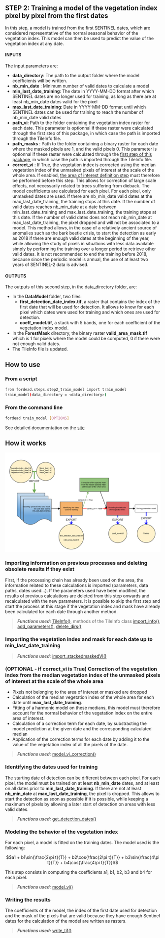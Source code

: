 ## STEP 2: Training a model of the vegetation index pixel by pixel from the first dates
In this step, a model is trained from the first SENTINEL dates, which are considered representative of the normal seasonal behavior of the vegetation index. This model can then be used to predict the value of the vegetation index at any date.

#### INPUTS
The input parameters are:
- **data_directory**: The path to the output folder where the model coefficients will be written.
- **nb_min_date** : Minimum number of valid dates to calculate a model
- **min_last_date_training**: The date in YYYY-MM-DD format after which SENTINEL dates are no longer used for training, as long as there are at least nb_min_date dates valid for the pixel
- **max_last_date_training**: Date in YYYY-MM-DD format until which SENTINEL dates can be used for training to reach the number of nb_min_date valid dates
- **path_vi**: Path to the folder containing the vegetation index raster for each date. This parameter is optionnal if these raster were calculated through the first step of this package, in which case the path is imported through the TileInfo file.
- **path_masks** : Path to the folder containing a binary raster for each date where the masked pixels are 1, and the valid pixels 0. This parameter is optionnal if these raster were calculated through the [first step of this package](https://gitlab.com/fordead/fordead_package/-/blob/translation_doc/docs/user_guides/english/01_compute_masked_vegetationindex.md), in which case the path is imported through the TileInfo file.
- **correct_vi** : If True, the vegetation index is corrected using the median vegetation index of the unmasked pixels of interest at the scale of the whole area. If enabled, [the area of interest definition step](https://fordead.gitlab.io/fordead_package/docs/user_guides/english/04_compute_forest_mask/) must therefore be performed before this step. This allows for correction of large scale effects, not necessarily related to trees suffering from dieback.
The model coefficients are calculated for each pixel. For each pixel, only unmasked dates are used. If there are nb_min_date valid dates at the max_last_date_training, the training stops at this date. If the number of valid dates reaches nb_min_date at a date between min_last_date_training and max_last_date_training, the training stops at this date. If the number of valid dates does not reach nb_min_date at max_last_date_training, the pixel dropped and will not be associated to a model.
This method allows, in the case of a relatively ancient source of anomalies such as the bark beetle crisis, to start the detection as early as 2018 if there are enough valid dates at the beginning of the year, while allowing the study of pixels in situations with less data available simply by performing the training over a longer period to retrieve other valid dates. It is not recommended to end the training before 2018, because since the periodic model is annual, the use of at least two years of SENTINEL-2 data is advised.

#### OUTPUTS
The outputs of this second step, in the data_directory folder, are:
- In the **DataModel** folder, two files:
    - **first_detection_date_index.tif**, a raster that contains the index of the first date that will be used for detection. It allows to know for each pixel which dates were used for training and which ones are used for detection.
    - **coeff_model.tif**, a stack with 5 bands, one for each coefficient of the vegetation index model.
- In the **ForestMask** directory, the binary raster **valid_area_mask.tif** which is 1 for pixels where the model could be computed, 0 if there were not enough valid dates.
- The TileInfo file is updated.

## How to use
### From a script

```bash
from fordead.steps.step2_train_model import train_model
train_model(data_directory = <data_directory>)
```

### From the command line

```bash
fordead train_model [OPTIONS]
```

See detailed documentation on the [site](https://fordead.gitlab.io/fordead_package/docs/cli/#fordead-train_model)

## How it works

![Diagramme_step2](Diagrams/Diagramme_step2.png "Diagramme_step2")

### Importing information on previous processes and deleting obsolete results if they exist
First, if the processing chain has already been used on the area, the information related to these calculations is imported (parameters, data paths, dates used...). If the parameters used have been modified, the results of previous calculations are deleted from this step onwards and recalculated with the new parameters. It is possible to skip the first step and start the process at this stage if the vegetation index and mask have already been calculated for each date through another method.
> **_Functions used:_** [TileInfo()](https://fordead.gitlab.io/fordead_package/reference/fordead/import_data/#tileinfo), methods of the TileInfo class [import_info()](https://fordead.gitlab.io/fordead_package/reference/fordead/import_data/#import_info), [add_parameters()](https://fordead.gitlab.io/fordead_package/reference/fordead/import_data/#add_parameters), [delete_dirs()](https://fordead.gitlab.io/fordead_package/reference/fordead/import_data/#delete_dirs)

### Importing the vegetation index and mask for each date up to **min_last_date_training**
> **_Functions used:_** [import_stackedmaskedVI()](https://fordead.gitlab.io/fordead_package/reference/fordead/import_data/#import_stackedmaskedvi)

### (OPTIONAL - if **correct_vi** is True) Correction of the vegetation index from the median vegetation index of the unmasked pixels of interest at the scale of the whole area
- Pixels not belonging to the area of interest or masked are dropped
- Calculation of the median vegetation index of the whole area for each date until **max_last_date_training**.
- Fitting of a harmonic model on these medians, this model must therefore account for the normal behavior of the vegetation index on the entire area of interest.
- Calculation of a correction term for each date, by substracting the model prediction at the given date and the corresponding calculated median
- Application of the correction terms for each date by adding it to the value of the vegetation index of all the pixels of the date.
> **_Functions used:_** [model_vi_correction()](https://fordead.gitlab.io/fordead_package/reference/fordead/model_vegetation_index/#model_vi_correction)

### Identifying the dates used for training
The starting date of detection can be different between each pixel. For each pixel, the model must be trained on at least **nb_min_date** dates, and at least on all dates prior to **min_last_date_training**. If there are not at least **nb_min_date** at **max_last_date_training**, the pixel is dropped. This allows to start the detection as soon as possible if it is possible, while keeping a maximum of pixels by allowing a later start of detection on areas with less valid dates.
> **_Functions used:_** [get_detection_dates()](https://fordead.gitlab.io/fordead_package/reference/fordead/model_vegetation_index/#get_detection_dates)

### Modeling the behavior of the vegetation index
For each pixel, a model is fitted on the training dates. The model used is the following:
```math
a1 + b1\sin{\frac{2\pi t}{T}} + b2\cos{\frac{2\pi t}{T}} + b3\sin{\frac{4\pi t}{T}} + b4\cos{\frac{4\pi t}{T}}
```
This step consists in computing the coefficients a1, b1, b2, b3 and b4 for each pixel.
> **_Functions used:_** [model_vi()](https://fordead.gitlab.io/fordead_package/reference/fordead/model_vegetation_index/#model_vi)

 ### Writing the results
The coefficients of the model, the index of the first date used for detection and the mask of the pixels that are valid because they have enough Sentinel dates for the calculation of the model are written as rasters.
> **_Functions used:_** [write_tif()](https://fordead.gitlab.io/fordead_package/reference/fordead/writing_data/#write_tif)
